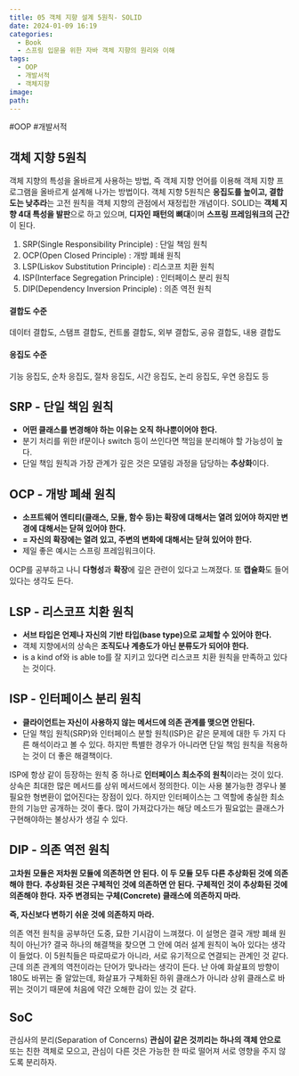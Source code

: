 ```yaml
---
title: 05 객체 지향 설계 5원칙- SOLID
date: 2024-01-09 16:19
categories:
  - Book
  - 스프링 입문을 위한 자바 객체 지향의 원리와 이해
tags:
  - OOP
  - 개발서적
  - 객체지향
image: 
path:
---
```

#OOP #개발서적 

## 객체 지향 5원칙
객체 지향의 특성을 올바르게 사용하는 방법, 즉 객체 지향 언어를 이용해 객체 지향 프로그램을 올바르게 설계해 나가는 방법이다. 객체 지향 5원칙은 **응집도를 높이고, 결합도는 낮추라**는 고전 원칙을 객체 지향의 관점에서 재정립한 개념이다. SOLID는 **객체 지향 4대 특성을 발판**으로 하고 있으며, **디자인 패턴의 뼈대**이며 **스프링 프레임워크의 근간**이 된다.

1. SRP(Single Responsibility Principle) : 단일 책임 원칙
2. OCP(Open Closed Principle) : 개방 폐쇄 원칙
3. LSP(Liskov Substitution Principle) : 리스코프 치환 원칙
4. ISP(Interface Segregation Principle) : 인터페이스 분리 원칙
5. DIP(Dependency Inversion Principle) : 의존 역전 원칙

#### 결합도 수준
데이터 결합도, 스탬프 결합도, 컨트롤 결합도, 외부 결합도, 공유 결합도, 내용 결합도

#### 응집도 수준
기능 응집도, 순차 응집도, 절차 응집도, 시간 응집도, 논리 응집도, 우연 응집도 등

## SRP - 단일 책임 원칙
+ **어떤 클래스를 변경해야 하는 이유는 오직 하나뿐이어야 한다.**
+ 분기 처리를 위한 if문이나 switch 등이 쓰인다면 책임을 분리해야 할 가능성이 높다.
+ 단일 책임 원칙과 가장 관계가 깊은 것은 모델링 과정을 담당하는 **추상화**이다.

## OCP - 개방 폐쇄 원칙
+ **소프트웨어 엔티티(클래스, 모듈, 함수 등)는 확장에 대해서는 열려 있어야 하지만 변경에 대해서는 닫혀 있어야 한다.**
+ **= 자신의 확장에는 열려 있고, 주변의 변화에 대해서는 닫혀 있어야 한다.**
+ 제일 좋은 예시는 스프링 프레임워크이다.

OCP를 공부하고 나니 **다형성**과 **확장**에 깊은 관련이 있다고 느껴졌다. 또 **캡슐화**도 들어있다는 생각도 든다.

## LSP - 리스코프 치환 원칙
+ **서브 타입은 언제나 자신의 기반 타입(base type)으로 교체할 수 있어야 한다.**
+ 객체 지향에서의 상속은 **조직도나 계층도가 아닌 분류도가 되어야 한다.**
+ is a kind of와 is able to를 잘 지키고 있다면 리스코프 치환 원칙을 만족하고 있다는 것이다.


## ISP - 인터페이스 분리 원칙
+ **클라이언트는 자신이 사용하지 않는 메서드에 의존 관계를 맺으면 안된다.**
+ 단일 책임 원칙(SRP)와 인터페이스 분할 원칙(ISP)은 같은 문제에 대한 두 가지 다른 해석이라고 볼 수 있다. 하지만 특별한 경우가 아니라면 단일 책임 원칙을 적용하는 것이 더 좋은 해결책이다.

ISP에 항상 같이 등장하는 원칙 중 하나로 **인터페이스 최소주의 원칙**이라는 것이 있다.
상속은 최대한 많은 메서드를 상위 메서드에서 정의한다. 이는 사용 불가능한 경우나 불필요한 형변환이 없어진다는 장점이 있다. 하지만 인터페이스는 그 역할에 충실한 최소한의 기능만 공개하는 것이 좋다. 많이 가져갔다가는 해당 메소드가 필요없는 클래스가 구현해야하는 불상사가 생길 수 있다.

## DIP - 의존 역전 원칙
**고차원 모듈은 저차원 모듈에 의존하면 안 된다. 이 두 모듈 모두 다른 추상화된 것에 의존해야 한다.**
**추상화된 것은 구체적인 것에 의존하면 안 된다. 구체적인 것이 추상화된 것에 의존해야 한다.**
**자주 변경되는 구체(Concrete) 클래스에 의존하지 마라.**

**즉, 자신보다 변하기 쉬운 것에 의존하지 마라.**

의존 역전 원칙을 공부하던 도중, 묘한 기시감이 느껴졌다. 이 설명은 결국 개방 폐쇄 원칙이 아닌가? 결국 하나의 해결책을 찾으면 그 안에 여러 설계 원칙이 녹아 있다는 생각이 들었다. 이 5원칙들은 따로따로가 아니라, 서로 유기적으로 연결되는 관계인 것 같다. 근데 의존 관계의 역전이라는 단어가 맞나라는 생각이 든다. 난 아예 화살표의 방향이 180도 바뀌는 줄 알았는데, 화살표가 구체화된 하위 클래스가 아니라 상위 클래스로 바뀌는 것이기 때문에 처음에 약간 오해한 감이 있는 것 같다.

## SoC
관심사의 분리(Separation of Concerns)
**관심이 같은 것끼리는 하나의 객체 안으로** 또는 친한 객체로 모으고, 관심이 다른 것은 가능한 한 따로 떨어져 서로 영향을 주지 않도록 분리하자.